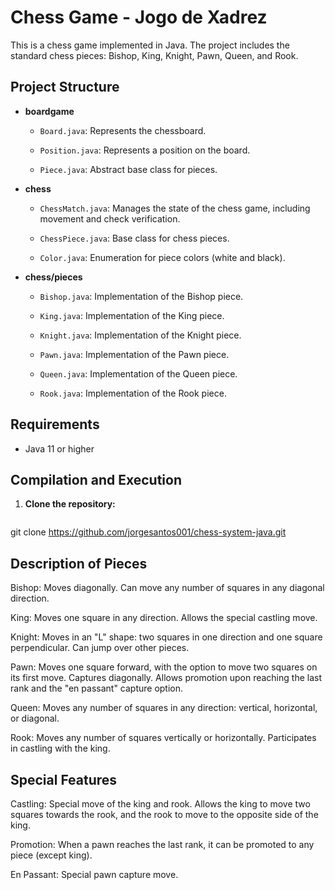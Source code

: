 # Chess Game - Jogo de Xadrez

This is a chess game implemented in Java. The project includes the standard chess pieces: Bishop, King, Knight, Pawn, Queen, and Rook.

## Project Structure

- **boardgame**

  - `Board.java`: Represents the chessboard.

  - `Position.java`: Represents a position on the board.
  
  - `Piece.java`: Abstract base class for pieces.

- **chess**

  - `ChessMatch.java`: Manages the state of the chess game, including movement and check verification.

  - `ChessPiece.java`: Base class for chess pieces.

  - `Color.java`: Enumeration for piece colors (white and black).

- **chess/pieces**

  - `Bishop.java`: Implementation of the Bishop piece.

  - `King.java`: Implementation of the King piece.

  - `Knight.java`: Implementation of the Knight piece.

  - `Pawn.java`: Implementation of the Pawn piece.

  - `Queen.java`: Implementation of the Queen piece.
  
  - `Rook.java`: Implementation of the Rook piece.

## Requirements

- Java 11 or higher

## Compilation and Execution

1. **Clone the repository:**

   ```bash

git clone https://github.com/jorgesantos001/chess-system-java.git

## Description of Pieces

Bishop: Moves diagonally. Can move any number of squares in any diagonal direction.

King: Moves one square in any direction. Allows the special castling move.

Knight: Moves in an "L" shape: two squares in one direction and one square perpendicular. Can jump over other pieces.

Pawn: Moves one square forward, with the option to move two squares on its first move. Captures diagonally. Allows promotion upon reaching the last rank and the "en passant" capture option.

Queen: Moves any number of squares in any direction: vertical, horizontal, or diagonal.

Rook: Moves any number of squares vertically or horizontally. Participates in castling with the king.

## Special Features

Castling: Special move of the king and rook. Allows the king to move two squares towards the rook, and the rook to move to the opposite side of the king.

Promotion: When a pawn reaches the last rank, it can be promoted to any piece (except king).

En Passant: Special pawn capture move.